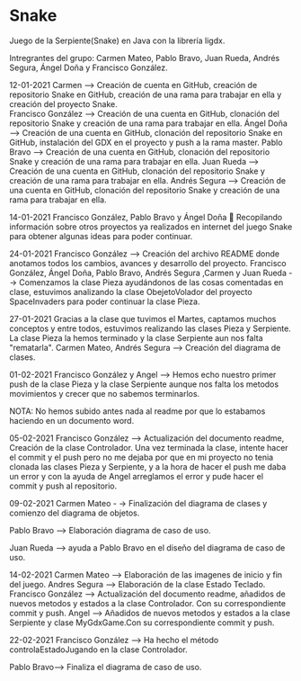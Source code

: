 # Snake

Juego de la Serpiente(Snake) en Java con la librería ligdx.

Intregrantes del grupo: Carmen Mateo, Pablo Bravo, Juan Rueda, Andrés Segura, Ángel Doña y Francisco González.

12-01-2021
Carmen --> Creación de cuenta en GitHub, creación de repositorio Snake en GitHub, creación de una rama para trabajar en ella y creación del proyecto Snake.     
Francisco González --> Creación de una cuenta en GitHub, clonación del repositorio Snake y creación de una rama para trabajar en ella.
Ángel Doña --> Creación de una cuenta en GitHub, clonación del repositorio Snake en GitHub, instalación del GDX en el proyecto y push a la rama master.
Pablo Bravo -->  Creación de una cuenta en GitHub, clonación del repositorio Snake y creación de una rama para trabajar en ella.
Juan Rueda --> Creación de una cuenta en GitHub, clonación del repositorio Snake y creación de una rama para trabajar en ella.
Andrés Segura --> Creación de una cuenta en GitHub, clonación del repositorio Snake y creación de una rama para trabajar en ella.


14-01-2021
Francisco González, Pablo Bravo y Ángel Doña  Recopilando información sobre otros proyectos ya realizados en internet del juego Snake para obtener algunas ideas para poder continuar.


24-01-2021
Francisco González --> Creación del archivo README donde anotamos todos los cambios, avances y desarrollo del proyecto.
Francisco González, Ángel Doña, Pablo Bravo, Andrés Segura ,Carmen y Juan Rueda --> Comenzamos la clase Pieza ayudándonos de las cosas comentadas en clase, estuvimos analizando la clase ObejetoVolador del proyecto SpaceInvaders para poder continuar la clase Pieza.


27-01-2021
Gracias a la clase que tuvimos el Martes, captamos muchos conceptos y entre todos, estuvimos realizando las clases Pieza y Serpiente. La clase Pieza la hemos terminado y la clase Serpiente aun nos falta "rematarla".
Carmen Mateo, Andrés Segura --> Creación del diagrama de clases.


01-02-2021
Francisco González y Angel --> Hemos echo nuestro primer push de la clase Pieza y la clase Serpiente aunque nos falta los metodos movimientos y crecer que no sabemos terminarlos.

NOTA: No hemos subido antes nada al readme por que lo estabamos haciendo en un documento word.


05-02-2021
Francisco González --> Actualización del documento readme, Creación de la clase Controlador. Una vez terminada la clase, intente hacer el commit y el push pero no me dejaba por que en mi proyecto no tenia clonada las clases Pieza y Serpiente, y a la hora de hacer el push me daba un error y con la ayuda de Angel arreglamos el error y pude hacer el commit y push al repositorio.

09-02-2021
Carmen Mateo - -> Finalización del diagrama de clases y comienzo del diagrama de objetos.

Pablo Bravo --> Elaboración diagrama de caso de uso.

Juan Rueda --> ayuda a Pablo Bravo en el diseño del diagrama de caso de uso.


14-02-2021
Carmen Mateo --> Elaboración de las imagenes de inicio y fin del juego.
Andres Segura --> Elaboración de la clase Estado Teclado.
Francisco González --> Actualización del documento readme, añadidos de nuevos metodos y estados a la clase Controlador. Con su correspondiente commit y push.
Angel --> Añadidos de nuevos metodos y estados a la clase Serpiente y clase MyGdxGame.Con su correspondiente commit y push.


22-02-2021
Francisco González --> Ha hecho el método controlaEstadoJugando en la clase Controlador. 

Pablo Bravo--> Finaliza el diagrama de caso de uso.


